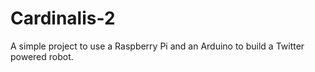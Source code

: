 # Cardinalis-2
A simple project to use a Raspberry Pi and an Arduino to build a Twitter powered robot.
